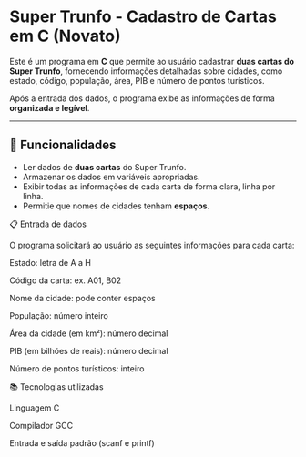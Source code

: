 # Super Trunfo - Cadastro de Cartas em C (Novato)

Este é um programa em **C** que permite ao usuário cadastrar 
**duas cartas do Super Trunfo**, fornecendo informações detalhadas sobre cidades, como estado,
código, população, área, PIB e número de pontos turísticos.  

Após a entrada dos dados, o programa exibe as informações de forma **organizada e legível**.

---

## 📌 Funcionalidades

- Ler dados de **duas cartas** do Super Trunfo.
- Armazenar os dados em variáveis apropriadas.
- Exibir todas as informações de cada carta de forma clara, linha por linha.
- Permitie que nomes de cidades tenham **espaços**.

📋 Entrada de dados

O programa solicitará ao usuário as seguintes informações para cada carta:

Estado: letra de A a H

Código da carta: ex. A01, B02

Nome da cidade: pode conter espaços

População: número inteiro

Área da cidade (em km²): número decimal

PIB (em bilhões de reais): número decimal

Número de pontos turísticos: inteiro

📚 Tecnologias utilizadas

Linguagem C

Compilador GCC

Entrada e saída padrão (scanf e printf)
